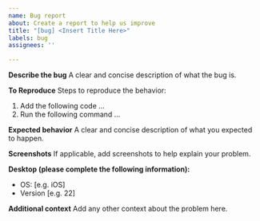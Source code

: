 ```yaml
---
name: Bug report
about: Create a report to help us improve
title: "[bug] <Insert Title Here>"
labels: bug
assignees: ''

---
```


**Describe the bug**
A clear and concise description of what the bug is.

**To Reproduce**
Steps to reproduce the behavior:
1. Add the following code ...
2. Run the following command ...

**Expected behavior**
A clear and concise description of what you expected to happen.

**Screenshots**
If applicable, add screenshots to help explain your problem.

**Desktop (please complete the following information):**
 - OS: [e.g. iOS]
 - Version [e.g. 22]

**Additional context**
Add any other context about the problem here.
